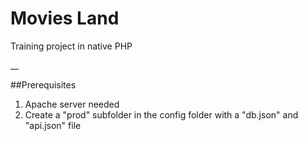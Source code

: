 # Movies Land

Training project in native PHP

__

##Prerequisites 

1. Apache server needed
2. Create a "prod" subfolder in the config folder with a "db.json" and "api.json" file





